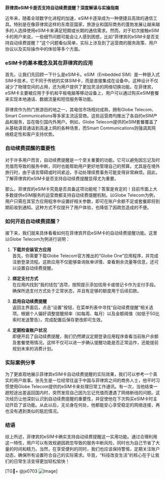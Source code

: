 **菲律宾eSIM卡是否支持自动续费提醒？深度解读与实操指南**

近年来，随着全球数字化进程的加速，eSIM卡逐渐成为一种便捷且高效的通信工具。特别是在像菲律宾这样的东南亚国家，旅游业和国际商务的蓬勃发展让越来越多的人选择使用eSIM卡来满足短期或长期的通信需求。然而，对于初次接触eSIM卡的用户来说，一些细节问题可能会让人感到困惑，比如“菲律宾的eSIM卡是否支持自动续费提醒？”这个问题看似简单，实际上涉及到了运营商的服务政策、用户协议以及实际操作中的体验等多个方面。

### eSIM卡的基本概念及其在菲律宾的应用

首先，让我们先回顾一下什么是eSIM卡。eSIM（Embedded SIM）是一种嵌入式SIM卡技术，它不同于传统的实体SIM卡，而是直接集成在设备中。这种设计不仅减少了物理空间的占用，还为用户提供了更加灵活的网络切换功能。在菲律宾，eSIM卡主要被应用于手机和平板电脑等移动设备上，用户可以通过购买eSIM套餐来实现本地通话、数据流量和短信服务等功能。

菲律宾作为热门旅游目的地之一，其电信市场相对成熟，拥有Globe Telecom、Smart Communications等多家主流运营商。这些运营商均推出了各自的eSIM产品和服务，旨在吸引国内外用户。例如，Globe Telecom提供的eSIM套餐覆盖了从基础语音通话到高速上网的各种场景，而Smart Communications则强调其网络稳定性和客户支持优势。

### 自动续费提醒的重要性

对于许多用户而言，自动续费提醒是一个至关重要的功能。它可以避免因忘记及时充值而导致的服务中断，同时也能帮助用户更好地管理自己的预算。尤其是在境外旅行时，由于语言障碍或时间紧迫，手动处理续费事务可能变得非常麻烦。因此，了解菲律宾的eSIM卡是否支持自动续费提醒显得尤为重要。

那么，菲律宾的eSIM卡究竟是否具备这项功能呢？答案是肯定的！目前市面上大多数提供eSIM服务的运营商都支持自动续费提醒机制。以Globe Telecom为例，用户只需在其官方应用程序中设置好相关参数，即可在账户余额不足或套餐即将到期前收到通知。这种方式不仅提升了用户体验，也降低了因疏忽造成的不便。

### 如何开启自动续费提醒？

接下来，我们就来具体看看如何在菲律宾开启eSIM卡的自动续费提醒功能。这里以Globe Telecom为例进行说明：

1. **下载并安装官方应用**  
   首先，你需要下载Globe Telecom官方推出的“Globe One”应用程序，并完成注册登录流程。这款应用不仅能够查询账单详情、查看剩余流量等信息，还可以设置自动续费提醒。

2. **绑定支付方式**  
   在应用内找到“我的钱包”选项，按照提示添加信用卡或借记卡作为支付手段。确保所选支付方式处于正常状态，并且有足够的额度用于后续扣款。

3. **启用自动续费提醒**  
   返回主界面后，点击“设置”按钮，在菜单列表中寻找“自动续费提醒”相关选项。根据个人偏好调整提醒频率（如每周、每月）以及金额阈值（如低于50比索时发送警告）。完成配置后保存更改即可生效。

4. **定期检查账户状况**  
   即便开启了自动续费提醒，我们仍然建议定期登录应用程序查看当前账户余额及套餐使用情况。这样不仅可以进一步确认提醒功能是否正常运作，还能提前规划未来的消费计划。

### 实际案例分享

为了更直观地展示菲律宾eSIM卡自动续费提醒的实际效果，我们可以参考一个真实的用户故事。张先生是一位经常往返于中国与菲律宾之间的商务人士，他平时习惯使用Globe Telecom提供的eSIM卡来处理日常工作通讯。有一次，当他结束一趟短途出差返回国内时，突然发现自己因为忘记充值而遭遇了网络断线的问题。这次经历让他深刻认识到自动续费提醒的重要性，并促使他在下次购买eSIM卡时主动开启了该功能。从此以后，无论身在何处，他都能安心享受稳定的网络连接，再也没有遇到类似的尴尬情况。

### 结语

综上所述，菲律宾的eSIM卡确实支持自动续费提醒这一实用功能。通过合理利用这一特性，用户可以有效规避因疏忽导致的服务中断风险，同时也为自己节省了大量的时间和精力。当然，在享受便利的同时，我们也应该保持警惕，定期关注账户动态，确保所有设置符合自己的实际需求。毕竟，“科技改变生活”的核心在于让我们的日常生活变得更加轻松愉快！

[TG💪+ @jx0703 ![Image](https://github.com/user-attachments/assets/dbca1d08-cadb-493c-b0ec-ad6f7a83f270)]